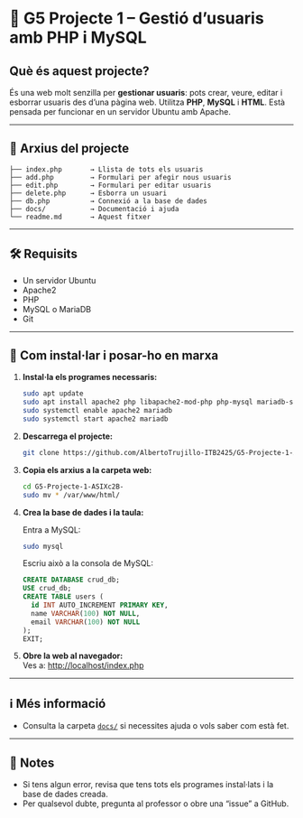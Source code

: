# 👤 G5 Projecte 1 – Gestió d’usuaris amb PHP i MySQL

## Què és aquest projecte?

És una web molt senzilla per **gestionar usuaris**: pots crear, veure, editar i esborrar usuaris des d’una pàgina web. Utilitza **PHP**, **MySQL** i **HTML**. Està pensada per funcionar en un servidor Ubuntu amb Apache.

---

## 📁 Arxius del projecte

```
├── index.php       → Llista de tots els usuaris
├── add.php         → Formulari per afegir nous usuaris
├── edit.php        → Formulari per editar usuaris
├── delete.php      → Esborra un usuari
├── db.php          → Connexió a la base de dades
├── docs/           → Documentació i ajuda
└── readme.md       → Aquest fitxer
```

---

## 🛠️ Requisits

- Un servidor Ubuntu
- Apache2
- PHP
- MySQL o MariaDB
- Git

---

## 🚀 Com instal·lar i posar-ho en marxa

1. **Instal·la els programes necessaris:**
   ```bash
   sudo apt update
   sudo apt install apache2 php libapache2-mod-php php-mysql mariadb-server git unzip -y
   sudo systemctl enable apache2 mariadb
   sudo systemctl start apache2 mariadb
   ```

2. **Descarrega el projecte:**
   ```bash
   git clone https://github.com/AlbertoTrujillo-ITB2425/G5-Projecte-1-ASIXc2B-.git
   ```

3. **Copia els arxius a la carpeta web:**
   ```bash
   cd G5-Projecte-1-ASIXc2B-
   sudo mv * /var/www/html/
   ```

4. **Crea la base de dades i la taula:**

   Entra a MySQL:
   ```bash
   sudo mysql
   ```

   Escriu això a la consola de MySQL:
   ```sql
   CREATE DATABASE crud_db;
   USE crud_db;
   CREATE TABLE users (
     id INT AUTO_INCREMENT PRIMARY KEY,
     name VARCHAR(100) NOT NULL,
     email VARCHAR(100) NOT NULL
   );
   EXIT;
   ```

5. **Obre la web al navegador:**  
   Ves a: [http://localhost/index.php](http://localhost/index.php)

---

## ℹ️ Més informació

- Consulta la carpeta [`docs/`](./docs) si necessites ajuda o vols saber com està fet.

---

## 📝 Notes

- Si tens algun error, revisa que tens tots els programes instal·lats i la base de dades creada.
- Per qualsevol dubte, pregunta al professor o obre una “issue” a GitHub.

